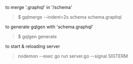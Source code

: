 to merge '.graphql' in '/schema'

> $ gqlmerge --indent=2s schema schema.graphql

to generate gqlgen with 'schema.graphql'

> $ gqlgen generate

to start & reloading server

> nodemon --exec go run server.go --signal SIGTERM

